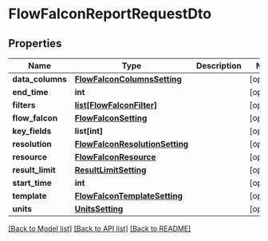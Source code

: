 # FlowFalconReportRequestDto

## Properties
Name | Type | Description | Notes
------------ | ------------- | ------------- | -------------
**data_columns** | [**FlowFalconColumnsSetting**](FlowFalconColumnsSetting.md) |  | [optional] 
**end_time** | **int** |  | [optional] 
**filters** | [**list[FlowFalconFilter]**](FlowFalconFilter.md) |  | [optional] 
**flow_falcon** | [**FlowFalconSetting**](FlowFalconSetting.md) |  | [optional] 
**key_fields** | **list[int]** |  | [optional] 
**resolution** | [**FlowFalconResolutionSetting**](FlowFalconResolutionSetting.md) |  | [optional] 
**resource** | [**FlowFalconResource**](FlowFalconResource.md) |  | [optional] 
**result_limit** | [**ResultLimitSetting**](ResultLimitSetting.md) |  | [optional] 
**start_time** | **int** |  | [optional] 
**template** | [**FlowFalconTemplateSetting**](FlowFalconTemplateSetting.md) |  | [optional] 
**units** | [**UnitsSetting**](UnitsSetting.md) |  | [optional] 

[[Back to Model list]](../README.md#documentation-for-models) [[Back to API list]](../README.md#documentation-for-api-endpoints) [[Back to README]](../README.md)



